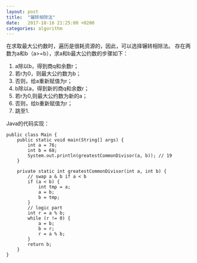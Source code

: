```yaml
---
layout: post
title:  "辗转相除法"
date:   2017-10-16 21:25:00 +0200
categories: algorithm
---
```


在求取最大公约数时，遍历是很耗资源的，因此，可以选择辗转相除法。
存在两数为a和b（a>=b），求a和b最大公约数的步骤如下：

1. a除以b，得到商q和余数r；
2. 若r为0，则最大公约数为b；
3. 否则，给a重新赋值为r；
4. b除以a，得到新的商q和余数r；
5. 若r为0,则最大公约数为新的a；
6. 否则，给b重新赋值为r；
7. 跳至1.

Java的代码实现：
```
public class Main {
    public static void main(String[] args) {
        int a = 76;
        int b = 68;
        System.out.println(greatestCommonDivisor(a, b)); // 19
    }

    private static int greatestCommonDivisor(int a, int b) {
        // swap a & b if a < b
        if (a < b) {
            int tmp = a;
            a = b;
            b = tmp;
        }
        // logic part
        int r = a % b;
        while (r != 0) {
            a = b;
            b = r;
            r = a % b;
        }
        return b;
    }
}
```

